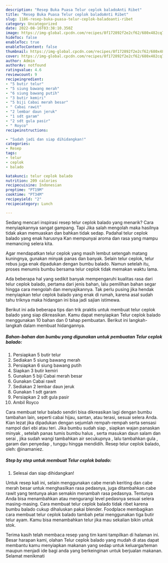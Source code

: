 ```yaml
---
description: "Resep Buka Puasa Telur ceplok baladoAnti Ribet"
title: "Resep Buka Puasa Telur ceplok baladoAnti Ribet"
slug: 1186-resep-buka-puasa-telur-ceplok-baladoanti-ribet
category: Uncategorized
date: 2022-08-16T03:38:10.350Z
image: https://img-global.cpcdn.com/recipes/8f172892f2e2cf62/680x482cq70/telur-ceplok-balado-foto-resep-utama.jpg
hideToc: false
enableToc: true
enableTocContent: false
thumbnail: https://img-global.cpcdn.com/recipes/8f172892f2e2cf62/680x482cq70/telur-ceplok-balado-foto-resep-utama.jpg
cover: https://img-global.cpcdn.com/recipes/8f172892f2e2cf62/680x482cq70/telur-ceplok-balado-foto-resep-utama.jpg
author: Admin
authorAv: notfound
ratingvalue: 4.6
reviewcount: 9
recipeingredient:
- "5 butir telur"
- "5 siung bawang merah"
- "6 siung bawang putih"
- "3 butir kemiri"
- "5 biji Cabai merah besar"
- " Cabai rawit"
- "2 lembar daun jeruk"
- "1 sdt garam"
- "2 sdt gula pasir"
- " Royco"
recipeinstructions:

- "Sudah jadi dan siap dihidangkan!"
categories:
- Resep
tags:
- telur
- ceplok
- balado

katakunci: telur ceplok balado 
nutrition: 209 calories
recipecuisine: Indonesian
preptime: "PT19M"
cooktime: "PT34M"
recipeyield: "2"
recipecategory: Lunch

---
```



Sedang mencari inspirasi resep telur ceplok balado yang menarik? Cara menyiapkannya sangat gampang. Tapi Jika salah mengolah maka hasilnya tidak akan memuaskan dan bahkan tidak sedap. Padahal telur ceplok balado yang enak harusnya Kan mempunyai aroma dan rasa yang mampu memancing selera kita.


Agar mendapatkan telur ceplok yang masih lembut setengah matang kuningnya, gunakan minyak panas dan banyak. Selain telur ceplok, telur rebus juga enak dipadukan dengan bumbu balado. Namun setelah itu, proses menumis bumbu bersama telur ceplok tidak memakan waktu lama.

Ada beberapa hal yang sedikit banyak mempengaruhi kualitas rasa dari telur ceplok balado, pertama dari jenis bahan, lalu pemilihan bahan segar hingga cara mengolah dan menyajikannya. Tak perlu pusing jika hendak menyiapkan telur ceplok balado yang enak di rumah, karena asal sudah tahu triknya maka hidangan ini bisa jadi sajian istimewa.


Berikut ini ada beberapa tips dan trik praktis untuk membuat telur ceplok balado yang siap dikreasikan. Kamu dapat menyiapkan Telur ceplok balado menggunakan 10 bahan dan 0 tahap pembuatan. Berikut ini langkah-langkah dalam membuat hidangannya.

<!--inarticleads1-->

##### Bahan-bahan dan bumbu yang digunakan untuk pembuatan Telur ceplok balado:

1. Persiapkan 5 butir telur
1. Sediakan 5 siung bawang merah
1. Persiapkan 6 siung bawang putih
1. Siapkan 3 butir kemiri
1. Gunakan 5 biji Cabai merah besar
1. Gunakan  Cabai rawit
1. Sediakan 2 lembar daun jeruk
1. Gunakan 1 sdt garam
1. Persiapkan 2 sdt gula pasir
1. Ambil  Royco


Cara membuat telur balado sendiri bisa dikreasikan lagi dengan bumbu tambahan lain, seperti cabai hijau, santan, atau terasi, sesuai selera Anda. Kian lezat jika dipadukan dengan sejumlah rempah-rempah serta sensasi nampol dari ebi atau teri. Jika bumbu sudah siap , siapkan wajan panaskan minyak , setelah panas tumis bumbu halus , serta masukan daun salam dan serai , jika sudah wangi tambahkan air secukupnya , lalu tambahkan gula , garam dan penyedap , tunggu hingga mendidih. Resep telur ceplok balado, oleh: @inamaniez. 

<!--inarticleads2-->

##### Step by step untuk membuat Telur ceplok balado:


1. Selesai dan siap dihidangkan!

Untuk resep kali ini, selain menggunakan cabe merah keriting dan cabe merah besar untuk menghasilkan rasa pedasnya, juga ditambahkan cabe rawit yang tentunya akan semakin menambah rasa pedasnya. Tentunya Anda bisa menambahkan atau mengurangi level pedasnya sesuai selera masing-masing. Cara membuat telur ceplok balado tidak ribet karena bumbu balado cukup dihaluskan pakai blender. Foodplace membagikan cara membuat telur ceplok balado tambah petai menggunakan tiga butir telur ayam. Kamu bisa menambahkan telur jika mau sekalian bikin untuk stok. 

Terima kasih telah membaca resep yang tim kami tampilkan di halaman ini. Besar harapan kami, olahan Telur ceplok balado yang mudah di atas dapat membantu kamu menyiapkan makanan yang sedap untuk keluarga/teman maupun menjadi ide bagi anda yang berkeinginan untuk berjualan makanan. Selamat menikmati
